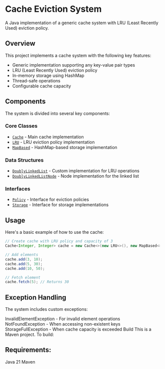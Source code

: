 # Cache Eviction System

A Java implementation of a generic cache system with LRU (Least Recently Used) eviction policy.

## Overview

This project implements a cache system with the following key features:

- Generic implementation supporting any key-value pair types
- LRU (Least Recently Used) eviction policy
- In-memory storage using HashMap
- Thread-safe operations
- Configurable cache capacity

## Components

The system is divided into several key components:

### Core Classes

- [`Cache`](src/main/java/Cache.java) - Main cache implementation
- [`LRU`](src/main/java/EvictionPolicy/LRU.java) - LRU eviction policy implementation
- [`MapBased`](src/main/java/StorageModule/MapBased.java) - HashMap-based storage implementation

### Data Structures

- [`DoublyLinkedList`](src/main/java/algo/DoublyLinkedList.java) - Custom implementation for LRU operations
- [`DoublyLinkedListNode`](src/main/java/algo/DoublyLinkedListNode.java) - Node implementation for the linked list

### Interfaces

- [`Policy`](src/main/java/EvictionPolicy/Policy.java) - Interface for eviction policies
- [`Storage`](src/main/java/StorageModule/Storage.java) - Interface for storage implementations

## Usage

Here's a basic example of how to use the cache:

```java
// Create cache with LRU policy and capacity of 3
Cache<Integer, Integer> cache = new Cache<>(new LRU<>(), new MapBased<>(3));

// Add elements
cache.add(3, 10);
cache.add(5, 30);
cache.add(10, 50);

// Fetch element
cache.fetch(5); // Returns 30
```

## Exception Handling

The system includes custom exceptions:

InvalidElementException - For invalid element operations
NotFoundException - When accessing non-existent keys
StorageFullException - When cache capacity is exceeded
Build
This is a Maven project. To build:

## Requirements:

Java 21
Maven

